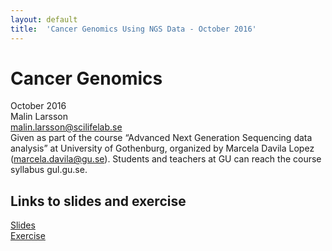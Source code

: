 ```yaml
---
layout: default
title:  'Cancer Genomics Using NGS Data - October 2016'
---
```

 
# Cancer Genomics
October 2016  
Malin Larsson  
malin.larsson@scilifelab.se  
Given as part of the course “Advanced Next Generation Sequencing data analysis” at University of Gothenburg, organized by Marcela Davila Lopez (marcela.davila@gu.se). Students and teachers at GU can reach the course syllabus gul.gu.se.  

## Links to slides and exercise
[Slides](slides/cancer_genomics.pdf)    
[Exercise](labs/cancer_exercise)  
